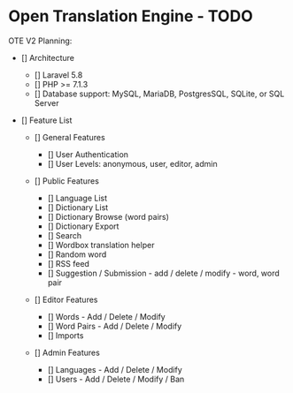 # Open Translation Engine - TODO

OTE V2 Planning:

- [] Architecture

  - [] Laravel 5.8
  - [] PHP >= 7.1.3
  - [] Database support: MySQL, MariaDB, PostgresSQL, SQLite, or SQL Server
  
- [] Feature List

  - [] General Features

    - [] User Authentication
    - [] User Levels: anonymous, user, editor, admin

  - [] Public Features

    - [] Language List
    - [] Dictionary List
    - [] Dictionary Browse (word pairs)
    - [] Dictionary Export
    - [] Search
    - [] Wordbox translation helper
    - [] Random word
    - [] RSS feed
    - [] Suggestion / Submission - add / delete / modify - word, word pair

  - [] Editor Features

    - [] Words - Add / Delete / Modify
    - [] Word Pairs - Add / Delete / Modify
    - [] Imports
  
  - [] Admin Features

    - [] Languages - Add / Delete / Modify
    - [] Users - Add / Delete / Modify / Ban
